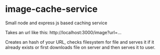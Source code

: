 # image-cache-service
Small node and express js based caching service

Takes an url like this:
http://localhost:3000/image?url=...

Creates an hash of your URL, checks filesystem for file and serves it if it already exists or first downloads file on server and then serves it to user.
